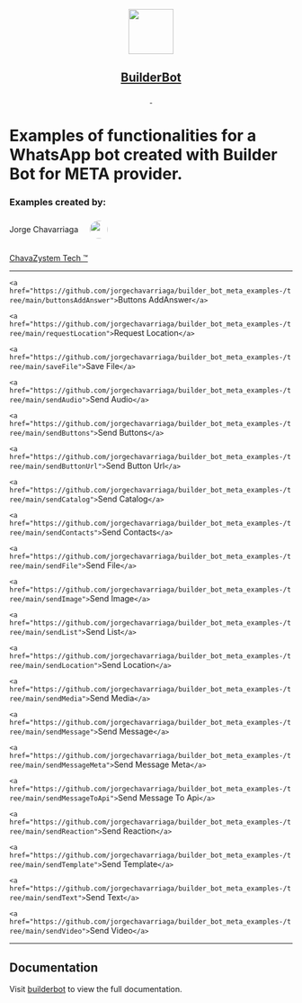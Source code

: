 <p align="center">
  <a href="https://builderbot.vercel.app/">
    <picture>
      <img src="https://i.imgur.com/OPl026Z.png" height="80">
    </picture>
    <h2 align="center">BuilderBot</h2>
  </a>
</p>

<p align="center">
  <a aria-label="NPM version" href="https://www.npmjs.com/package/@builderbot/bot">
    <img alt="" src="https://img.shields.io/npm/v/@builderbot/bot?color=%2300c200&label=%40bot-whatsapp">
  </a>
  <a aria-label="Join the community on GitHub" href="https://link.codigoencasa.com/DISCORD">
    <img alt="" src="https://img.shields.io/discord/915193197645402142?logo=discord">
  </a>
</p>

# Examples of functionalities for a WhatsApp bot created with Builder Bot for META provider.

### Examples created by:

<div style="display: flex; align-items: center;">
  <p style="margin-right: 20px;">Jorge Chavarriaga</p>
  <span class="Button-label">
    <img style="border-radius: 50%;" src="https://avatars.githubusercontent.com/u/52203336?v=4" alt="" size="32" height="32" width="32" data-view-component="true">
  </span>
</div>
  <p style="margin-right: 20px; margin-top: 20px">
    <a href="https://www.chavazystem.tech">ChavaZystem Tech ™️</a>
  </p>

<hr>

`<a href="https://github.com/jorgechavarriaga/builder_bot_meta_examples-/tree/main/buttonsAddAnswer">`Buttons AddAnswer`</a>`

`<a href="https://github.com/jorgechavarriaga/builder_bot_meta_examples-/tree/main/requestLocation">`Request Location`</a>`

`<a href="https://github.com/jorgechavarriaga/builder_bot_meta_examples-/tree/main/saveFile">`Save File`</a>`

`<a href="https://github.com/jorgechavarriaga/builder_bot_meta_examples-/tree/main/sendAudio">`Send Audio`</a>`

`<a href="https://github.com/jorgechavarriaga/builder_bot_meta_examples-/tree/main/sendButtons">`Send Buttons`</a>`

`<a href="https://github.com/jorgechavarriaga/builder_bot_meta_examples-/tree/main/sendButtonUrl">`Send Button Url`</a>`

`<a href="https://github.com/jorgechavarriaga/builder_bot_meta_examples-/tree/main/sendCatalog">`Send Catalog`</a>`

`<a href="https://github.com/jorgechavarriaga/builder_bot_meta_examples-/tree/main/sendContacts">`Send Contacts`</a>`

`<a href="https://github.com/jorgechavarriaga/builder_bot_meta_examples-/tree/main/sendFile">`Send File`</a>`

`<a href="https://github.com/jorgechavarriaga/builder_bot_meta_examples-/tree/main/sendImage">`Send Image`</a>`

`<a href="https://github.com/jorgechavarriaga/builder_bot_meta_examples-/tree/main/sendList">`Send List`</a>`

`<a href="https://github.com/jorgechavarriaga/builder_bot_meta_examples-/tree/main/sendLocation">`Send Location`</a>`

`<a href="https://github.com/jorgechavarriaga/builder_bot_meta_examples-/tree/main/sendMedia">`Send Media`</a>`

`<a href="https://github.com/jorgechavarriaga/builder_bot_meta_examples-/tree/main/sendMessage">`Send Message`</a>`

`<a href="https://github.com/jorgechavarriaga/builder_bot_meta_examples-/tree/main/sendMessageMeta">`Send Message Meta`</a>`

`<a href="https://github.com/jorgechavarriaga/builder_bot_meta_examples-/tree/main/sendMessageToApi">`Send Message To Api`</a>`

`<a href="https://github.com/jorgechavarriaga/builder_bot_meta_examples-/tree/main/sendReaction">`Send Reaction`</a>`

`<a href="https://github.com/jorgechavarriaga/builder_bot_meta_examples-/tree/main/sendTemplate">`Send Template`</a>`

`<a href="https://github.com/jorgechavarriaga/builder_bot_meta_examples-/tree/main/sendText">`Send Text`</a>`

`<a href="https://github.com/jorgechavarriaga/builder_bot_meta_examples-/tree/main/sendVideo">`Send Video`</a>`

<hr>

## Documentation

Visit [builderbot](https://builderbot.vercel.app/) to view the full documentation.
